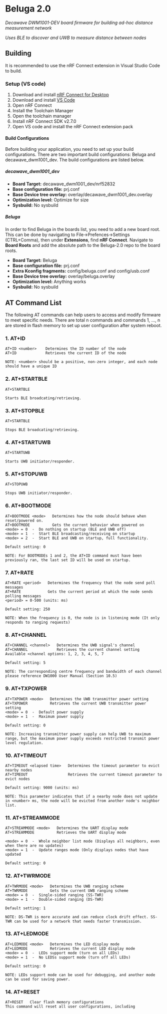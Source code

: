 # Beluga 2.0


*Decawave DWM1001-DEV board firmware for building ad-hoc distance measurement network*

*Uses BLE to discover and UWB to measure distance between nodes*

## Building
It is recommended to use the nRF Connect extension in Visual Studio Code to build.

### Setup (VS code)
1. Download and install [nRF Connect for Desktop](https://www.nordicsemi.com/Products/Development-tools/nRF-Connect-for-Desktop)
2. Download and install [VS Code](https://code.visualstudio.com/download)
3. Open nRF Connect
4. Install the Toolchain Manager
5. Open the toolchain manager
6. Install nRF Connect SDK v2.7.0
7. Open VS code and install the nRF Connect extension pack

#### Build Configurations
Before building your application, you need to set up your build configurations. There are two important build
configurations: Beluga and decawave_dwm1001_dev. The build configurations are listed below.

##### decawave_dwm1001_dev
* **Board Target:** decawave_dwm1001_dev/nrf52832
* **Base configuration file:** prj.conf
* **Base Device tree overlay:** overlay/decawave_dwm1001_dev.overlay
* **Optimization level:** Optimize for size
* **Sysbuild:** No sysbuild

##### Beluga
In order to find Beluga in the boards list, you need to add a new board root.
This can be done by navigating to File->Prefences->Settings (CTRL+Comma), then under **Extensions**, 
find **nRF Connect**. Navigate to **Board Roots** and add the absolute path to the Beluga-2.0 repo to the board roots. 

* **Board Target:** Beluga
* **Base configuration file:** prj.conf
* **Extra Kconfig fragments:** config/beluga.conf and config/usb.conf
* **Base Device tree overlay:** overlay/beluga.overlay
* **Optimization level:** Anything works
* **Sysbuild:** No sysbuild

## AT Command List
The following AT commands can help users to access and modify firmware to meet specific needs. There are total n commands
and commands 1, ..., n are stored in flash memory to set up user configuration after system reboot.

### 1. AT+ID
```
AT+ID <number>    Determines the ID number of the node
AT+ID             Retrieves the current ID of the node

NOTE: <number> should be a positive, non-zero integer, and each node should have a unique ID
```

### 2. AT+STARTBLE
```
AT+STARTBLE

Starts BLE broadcating/retrieving.
```

### 3. AT+STOPBLE
```
AT+STARTBLE

Stops BLE broadcating/retrieving.
```

### 4. AT+STARTUWB
```
AT+STARTUWB

Starts UWB initiator/responder.
```

### 5. AT+STOPUWB
```
AT+STOPUWB

Stops UWB initiator/responder.
```

### 6. AT+BOOTMODE
```
AT+BOOTMODE <mode>   Determines how the node should behave when reset/powered on.
AT+BOOTMODE          Gets the current behavior when powered on
<mode> = 0  -  Do nothing on startup (BLE and UWB off)
<mode> = 1  -  Start BLE broadcasting/receiving on startup
<mode> = 2  -  Start BLE and UWB on startup, full functionality.

Default setting: 0

NOTE: For BOOTMODEs 1 and 2, the AT+ID command must have been previously ran, the last set ID will be used on startup.
```

### 7. AT+RATE
```
AT+RATE <period>   Determines the frequency that the node send poll messages
AT+RATE            Gets the current period at which the node sends polling messages
<period> = 0-500 (units: ms)

Default setting: 250

NOTE: When the frequency is 0, the node is in listening mode (It only responds to ranging requests)
```

### 8. AT+CHANNEL
```
AT+CHANNEL <channel>   Determines the UWB signal's channel
AT+CHANNEL             Retrieves the current channel setting
Available <channel options: 1, 2, 3, 4, 5, 7

Default setting: 5

NOTE: The corresponding centre frequency and bandwidth of each channel please reference DW1000 User Manual (Section 10.5)
```

### 9. AT+TXPOWER
```
AT+TXPOWER <mode>   Determines the UWB transmitter power setting
AT+TXPOWER          Retrieves the current UWB transmitter power setting
<mode> = 0  -  Default power supply
<mode> = 1  -  Maximum power supply

Default setting: 0

NOTE: Increasing transmitter power supply can help UWB to maximum range, but the maximum power supply exceeds restricted transmit power level regulation.
```

### 10. AT+TIMEOUT
```
AT+TIMEOUT <elapsed time>   Determines the timeout parameter to evict nearby nodes
AT+TIMEOUT                  Retrieves the current timeout parameter to evict nodes

Default setting: 9000 (units: ms)

NOTE: This parameter indicates that if a nearby node does not update in <number> ms, the node will be evicted from another node's neighbor list.
```

### 11. AT+STREAMMODE
```
AT+STREAMMODE <mode>   Determines the UART display mode
AT+STREAMMODE          Retrieves the UART display mode

<mode> = 0  -  Whole neighbor list mode (Displays all neighbors, even when there are no updates)
<mode> = 1  -  Update ranges mode (Only displays nodes that have updated

Default setting: 0
```

### 12. AT+TWRMODE
```
AT+TWRMODE <mode>   Determines the UWB ranging scheme
AT+TWRMODE          Gets the current UWB ranging scheme
<mode> = 0  -  Single-sided ranging (SS-TWR)
<mode> = 1  -  Double-sided ranging (DS-TWR)

Default setting: 1

NOTE: DS-TWR is more accurate and can reduce clock drift effect. SS-TWR can be used for a network that needs faster transmission.
```

### 13. AT+LEDMODE
```
AT+LEDMODE <mode>   Determines the LED display mode
AT+LEDMODE          Retrieves the current LED display mode
<mode> = 0  -  LEDs support mode (turn on all LEDs)
<mode> = 1  -  No LEDSs support mode (turn off all LEDs)

Default setting: 0

NOTE: LEDs support mode can be used for debugging, and another mode can be used for saving power.
```

### 14. AT+RESET
```
AT+RESET   Clear flash memory configurations
This command will reset all user configurations, including
```

